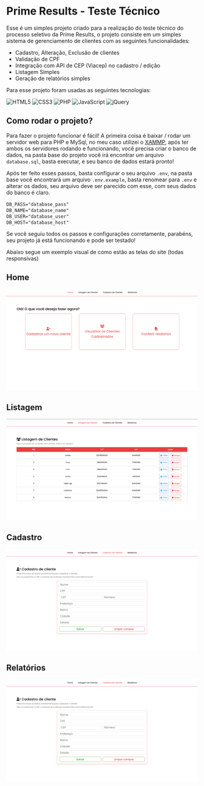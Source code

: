 
# Prime Results - Teste Técnico 

Esse é um simples projeto criado para a realização do teste técnico do processo seletivo da Prime Results, o projeto consiste em um simples sistema de gerenciamento de clientes com as seguintes funcionalidades: 
* Cadastro, Alteração, Exclusão de clientes
* Validação de CPF
* Integração com API de CEP (Viacep) no cadastro / edição
* Listagem Simples
* Geração de relatórios simples

Para esse projeto foram usadas as seguintes tecnologias: 

![HTML5](https://img.shields.io/badge/html5-%23E34F26.svg?style=for-the-badge&logo=html5&logoColor=white)
![CSS3](https://img.shields.io/badge/css3-%231572B6.svg?style=for-the-badge&logo=css3&logoColor=white)
![PHP](https://img.shields.io/badge/php-%23777BB4.svg?style=for-the-badge&logo=php&logoColor=white)
![JavaScript](https://img.shields.io/badge/javascript-%23323330.svg?style=for-the-badge&logo=javascript&logoColor=%23F7DF1E)
![jQuery](https://img.shields.io/badge/jquery-%230769AD.svg?style=for-the-badge&logo=jquery&logoColor=white)

## Como rodar o projeto?

Para fazer o projeto funcionar é fácil! A primeira coisa é baixar / rodar um servidor web para PHP e MySql, no meu caso utilizei o [XAMMP](https://www.apachefriends.org/pt_br/index.html), após ter ambos os servidores rodando e funcionando, você precisa criar o banco de dados, na pasta base do projeto você irá encontrar um arquivo `database.sql`, basta executar, e seu banco de dados estará pronto!

Após ter feito esses passos, basta configurar o seu arquivo `.env`, na pasta base você encontrará um arquivo `.env.example`, basta renomear para `.env` e alterar os dados, seu arquivo deve ser parecido com esse, com seus dados do banco é claro.
```env
DB_PASS="database_pass"
DB_NAME="database_name"
DB_USER="database_user"
DB_HOST="database_host"

```

Se você seguiu todos os passos e configurações corretamente, parabéns, seu projeto já está funcionando e pode ser testado!

Abaixo segue um exemplo visual de como estão as telas do site (todas responsivas)

## Home
![home](Images/home.png)

## Listagem
![listagem](Images/listagem.png)

## Cadastro
![cadastro](Images/cadastro.png)

## Relatórios
![relatorios](Images/cadastro.png)
